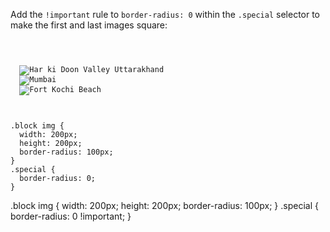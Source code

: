 Add the `!important`
rule to `border-radius: 0`
within the `.special` selector
to make the first and last
images square:

<codeblock language="css" type="exercise" testMode="fixedInput">
<code>
<panel language="html">
<div class="block">
  <img class="special" src="https://ucarecdn.com/55b63247-f656-40c6-bc5d-a21deb8ce149/" alt="Har ki Doon Valley Uttarakhand">
  <img src="https://ucarecdn.com/27b7a163-1169-4436-bb88-d11b7b08680b/" alt="Mumbai">
  <img class="special" src="https://ucarecdn.com/239a6179-8e6a-4aca-ac0a-aa93e6881d1e/" alt="Fort Kochi Beach">
</div>
</panel>
<panel language="css">
.block img {
  width: 200px;
  height: 200px;
  border-radius: 100px;
}
.special {
  border-radius: 0;
}
</panel>
</code>

<solution>
.block img {
  width: 200px;
  height: 200px;
  border-radius: 100px;
}
.special {
  border-radius: 0 !important;
}
</solution>
</codeblock>